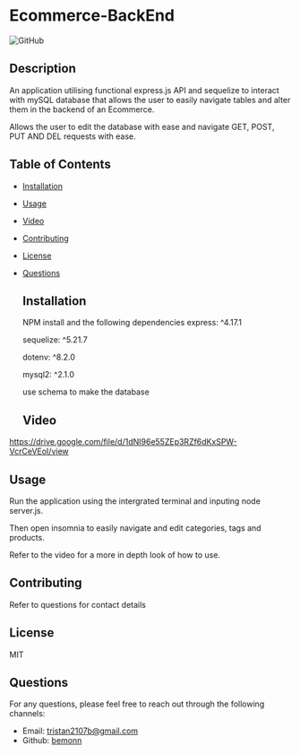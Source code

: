# Ecommerce-BackEnd

  ![GitHub](https://img.shields.io/badge/license-mit-blue)

  ## Description
 An application utilising functional express.js API and sequelize to interact with mySQL database that allows the user to easily navigate tables and alter them in the backend of an Ecommerce.

Allows the user to edit the database with ease and navigate GET, POST, PUT AND DEL requests with ease.

  ## Table of Contents
- [Installation](#installation)
- [Usage](#usage)
- [Video](#video)
- [Contributing](#contributing)
- [License](#license)
- [Questions](#Questions)
  
  ## Installation
  NPM install and the following dependencies
  express: ^4.17.1
  
  sequelize: ^5.21.7

  dotenv: ^8.2.0
  
  mysql2: ^2.1.0

  use schema to make the database


  ## Video
  
https://drive.google.com/file/d/1dNI96e55ZEp3RZf6dKxSPW-VcrCeVEoI/view 
  
  ## Usage
 Run the application using the intergrated terminal and inputing node server.js.

 Then open insomnia to easily navigate and edit categories, tags and products.

 Refer to the video for a more in depth look of how to use.

  
  ## Contributing
  Refer to questions for contact details

  
  ## License
  MIT

  ## Questions
For any questions, please feel free to reach out through the following channels:
- Email: tristan2107b@gmail.com
- Github: [bemonn](https://github.com/bemonn)
